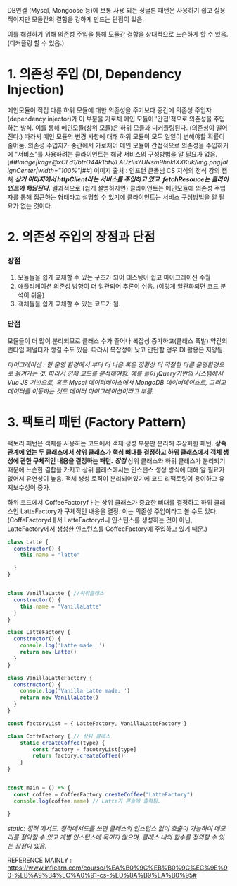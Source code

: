 DB연결 (Mysql, Mongoose 등)에 보통 사용 되는 싱글톤 패턴은 사용하기 쉽고 실용적이지만 모듈간의 결합을 강하게 만드는 단점이 있음.

이를 해결하기 위해 의존성 주입을 통해 모듈간 결합을 상대적으로 느슨하게 할 수 있음. (디커플링 할 수 있음.)

# 1. 의존성 주입 (DI, Dependency Injection)

메인모듈이 직접 다른 하위 모듈에 대한 의존성을 주기보다 중간에 의존성 주입자(dependency injector)가 이 부분을 가로채 메인 모듈이 '간접'적으로 의존성을 주입하는 방식. 이를 통해 메인모듈(상위 모듈)은 하위 모듈과 디커플링된다. (의존성이 떨어진다.)
따라서 메인 모듈의 변경 사항에 대해 하위 모듈이 모두 일일이 변해야할 확률이 줄어둠.
의존성 주입자가 중간에서 가로채어 메인 모듈이 간접적으로 의존성을 주입하기에 "서비스"를 사용하려는 클라이언트는 해당 서비스의 구성방법을 알 필요가 없음.
[##_Image|kage@xCLd1/btrO44k1btv/LAUzIIsYUNsm9hnklXXKuk/img.png|alignCenter|width="100%"|_##]
이미지 출처 : 인프런 큰돌님 CS 지식의 정석 강의 캡쳐
**_상기 이미지에서 httpClient라는 서비스를 주입하고 있고. fetchResouce는 클라이언트에 해당된다._**
결과적으로 (쉽게 설명하자면) 클라이언트는 메인모듈에 의존성 주입자를 통해 접근하는 형태라고 설명할 수 있기에 클라이언트는 서비스 구성방법을 알 필요가 없는 것이다.

# 2. 의존성 주입의 장점과 단점

### 장점

1. 모듈들을 쉽게 교체할 수 있는 구조가 되어 테스팅이 쉽고 마이그레이션 수월
2. 애플리케이션 의존성 방향이 더 일관되어 추론이 쉬움. (이렇게 일관화되면 코드 분석이 쉬움)
3. 객체들을 쉽게 교체할 수 있는 코드가 됨.

### 단점

모듈들이 더 많이 분리되므로 클래스 수가 즐어나 복잡성 증가하고(클래스 폭발) 약간의 런타임 페널티가 생길 수도 있음.
따라서 복잡성이 낮고 간단함 경우 DI 활용은 지양됨.

_마이그레이션 : 한 운영 환경에서 부터 더 나은 혹은 정황상 더 적절한 다른 운영환경으로 옮겨가는 것. 따라서 전체 코드를 분석해야함. 예를 들어 jQuery기반의 시스템에서 Vue JS 기반으로, 혹은 Mysql 데이터베이스에서 MongoDB 데이버테이스로, 그리고 데이터를 이동하는 것도 데이터 마이그레이션이라고 부름._

# 3. 팩토리 패턴 (Factory Pattern)

팩토리 패턴은 객체를 사용하는 코드에서 객체 생성 부분만 분리해 추상화한 패턴. **상속 관계에 있는 두 클래스에서 상위 클래스가 핵심 뼈대를 결정하고 하위 클래스에서 객체 생성에 관한 구체적인 내용을 결정하는 패턴.**
**_장점_** 상위 클래스와 하위 클래스가 분리되기 때문에 느슨한 결합을 가지고 상위 클래스에서는 인스턴스 생성 방식에 대해 알 필요가 없어서 유연성이 높음.
객체 생성 로직이 분리되어있기에 코드 리팩토링이 용이하고 유지보수성이 증가.

하위 코드에서 CoffeeFactoryfㅏ는 상위 클래스가 중요한 뼈대를 결정하고 하위 클래스인 LatteFactory가 구체적인 내용을 결정.
이는 의존성 주입이라고 볼 수도 있다.
(CoffeFactorydㅔ서 LatteFactorydㅢ 인스턴스를 생성하는 것이 아닌, LatteFactory에서 생성한 인스턴스를 CoffeeFactory에 주입하고 있기 때문.)

```Javascript
class Latte {
  constructor() {
    this.name = "latte"

  }
}


class VanillaLatte { //하위클래스
  constructor() {
  	this.name = "VanillaLatte"
  }
}

class LatteFactory {
  constructor() {
    console.log('Latte made. ')
  	return new Latte()
  }
}

class VanillaLatteFactory {
  constructor() {
    console.log('Vanilla Latte made. ')
  	return new VanillaLatte()
  }
}

const factoryList = { LatteFactory, VanillaLatteFactory }

class CoffeFactory { // 상위 클래스
	static createCoffee(type) {
    	const factory = facotryList[type]
        return factory.createCoffee()
    }
}


const main = () => {
  const coffee = CoffeeFactory.createCoffee("LatteFactory")
  console.log(coffee.name) // Latte가 콘솔에 출력됨.

}


```

_static: 정적 메서드. 정적메서드를 쓰면 클레스의 인스턴스 없이 호출이 가능하여 메모리를 절약할 수 있고 개별 인스턴스에 묶이지 않으며, 클래스 내의 함수를 정의할 수 있는 장점이 있음._

REFERENCE
MAINLY : https://www.inflearn.com/course/%EA%B0%9C%EB%B0%9C%EC%9E%90-%EB%A9%B4%EC%A0%91-cs-%ED%8A%B9%EA%B0%95#
